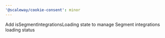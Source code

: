```yaml
---
'@scaleway/cookie-consent': minor
---
```


Add isSegmentIntegrationsLoading state to manage Segment integrations loading status
